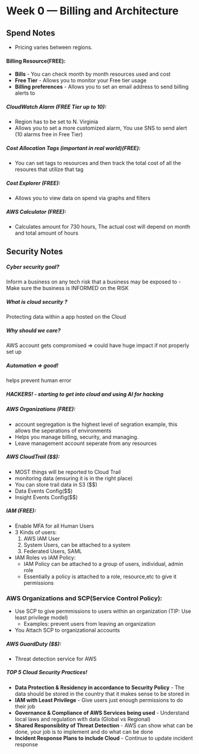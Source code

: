 # Week 0 — Billing and Architecture

## Spend Notes  

- Pricing varies between regions.
    
#### Billing Resource(FREE):
-  **Bills** - You can check month by month resources used and cost
- **Free Tier** - Allows you to monitor your Free tier usage
- **Billing preferences** - Allows you to set an email address to send billing alerts to

##### CloudWatch Alarm (FREE Tier up to 10):
- Region has to be set to N. Virginia
- Allows you to set a more customized alarm, You use SNS to send alert (10 alarms free in Free Tier)
##### Cost Allocation Tags (important in real world)(FREE):
- You can set tags to resources and then track the total cost of all the resoures that utilize that tag
##### Cost Explorer (FREE):
- Allows you to  view data on spend via graphs and filters
#####  AWS Calculator (FREE):
- Calculates amount for 730 hours, The actual cost will depend on month and total amount of hours



## Security Notes 

##### Cyber security goal? 
Inform a business on any tech risk that a business may be exposed to - Make sure the business is INFORMED on the RISK
##### What is cloud security ? 
Protecting data within a app hosted on the Cloud
##### Why should we care? 
AWS account gets compromised => could have huge impact if not properly set up
##### Automation => good! 
helps prevent human error
##### HACKERS! - starting to get into cloud and using AI for hacking

##### AWS Organizations (FREE):
- account segregation is the highest level of segration example, this allows the seperations of environments
- Helps you manage billing, security, and managing.
- Leave management account seperate from any resources

##### AWS CloudTrail ($$):
- MOST things will be reported to Cloud Trail
- monitoring data (ensuring it is in the right place)
- You can store trail data in S3 ($$)
- Data Events Config($$)
- Insight Events Config($$)
##### IAM (FREE):
- Enable MFA for all Human Users
- 3 Kinds of users:
    1. AWS IAM User
    2. System Users, can be attached to a system
    3. Federated Users, SAML
- IAM Roles vs IAM Policy:
    - IAM Policy can be attached to a group of users, individual, admin role
    - Essentially a policy is attached to a role, resource,etc to give it permissions

### AWS Organizations and SCP(Service Control Policy):
- Use SCP to give permmissions to users within an organization (TIP: Use least privilege model)
    - Examples: prevent users from leaving an organization
- You Attach SCP to organizational accounts
##### AWS GuardDuty ($$):
- Threat detection service for AWS

##### TOP 5 Cloud Security Practices!
- **Data Protection & Residency in accordance to Security Policy** - The data should be stored in the country that it makes sense to be stored in
- **IAM with Least Privilege** - Give users just enough permissions to do their job
- **Governance & Compliance of AWS Services being used** - Understand local laws and regulation with data (Global vs Regional)
- **Shared Responsiblity of Threat Detection** - AWS can show what can be done, your job is to implement and do what can be done
- **Incident Response Plans to include Cloud** - Continue to update incident response





